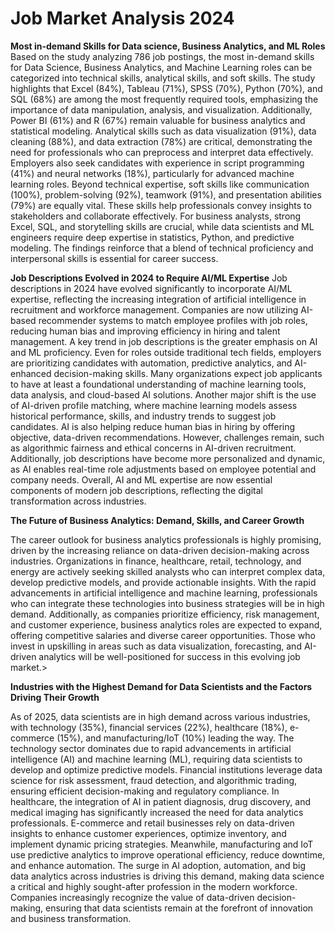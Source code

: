 # Job Market Analysis 2024
**Most in-demand Skills for Data science, Business Analytics, and ML Roles**
 Based on the study analyzing 786 job postings, the most in-demand skills for Data Science, Business Analytics, and Machine Learning roles can be categorized into technical skills, analytical skills, and soft skills. The study highlights that Excel (84%), Tableau (71%), SPSS (70%), Python (70%), and SQL (68%) are among the most frequently required tools, emphasizing the importance of data manipulation, analysis, and visualization. Additionally, Power BI (61%) and R (67%) remain valuable for business analytics and statistical modeling.
Analytical skills such as data visualization (91%), data cleaning (88%), and data extraction (78%) are critical, demonstrating the need for professionals who can preprocess and interpret data effectively. Employers also seek candidates with experience in script programming (41%) and neural networks (18%), particularly for advanced machine learning roles.
Beyond technical expertise, soft skills like communication (100%), problem-solving (92%), teamwork (91%), and presentation abilities (79%) are equally vital. These skills help professionals convey insights to stakeholders and collaborate effectively. For business analysts, strong Excel, SQL, and storytelling skills are crucial, while data scientists and ML engineers require deep expertise in statistics, Python, and predictive modeling. The findings reinforce that a blend of technical proficiency and interpersonal skills is essential for career success.

**Job Descriptions Evolved in 2024 to Require AI/ML Expertise**
Job descriptions in 2024 have evolved significantly to incorporate AI/ML expertise, reflecting the increasing integration of artificial intelligence in recruitment and workforce management. Companies are now utilizing AI-based recommender systems to match employee profiles with job roles, reducing human bias and improving efficiency in hiring and talent management.
A key trend in job descriptions is the greater emphasis on AI and ML proficiency. Even for roles outside traditional tech fields, employers are prioritizing candidates with automation, predictive analytics, and AI-enhanced decision-making skills. Many organizations expect job applicants to have at least a foundational understanding of machine learning tools, data analysis, and cloud-based AI solutions.
Another major shift is the use of AI-driven profile matching, where machine learning models assess historical performance, skills, and industry trends to suggest job candidates. AI is also helping reduce human bias in hiring by offering objective, data-driven recommendations. However, challenges remain, such as algorithmic fairness and ethical concerns in AI-driven recruitment.
Additionally, job descriptions have become more personalized and dynamic, as AI enables real-time role adjustments based on employee potential and company needs. Overall, AI and ML expertise are now essential components of modern job descriptions, reflecting the digital transformation across industries.


**The Future of Business Analytics: Demand, Skills, and Career Growth**  

The career outlook for business analytics professionals is highly promising, driven by the increasing reliance on data-driven decision-making across industries. Organizations in finance, healthcare, retail, technology, and energy are actively seeking skilled analysts who can interpret complex data, develop predictive models, and provide actionable insights. With the rapid advancements in artificial intelligence and machine learning, professionals who can integrate these technologies into business strategies will be in high demand. Additionally, as companies prioritize efficiency, risk management, and customer experience, business analytics roles are expected to expand, offering competitive salaries and diverse career opportunities. Those who invest in upskilling in areas such as data visualization, forecasting, and AI-driven analytics will be well-positioned for success in this evolving job market.>

**Industries with the Highest Demand for Data Scientists and the Factors Driving Their Growth**

As of 2025, data scientists are in high demand across various industries, with technology (35%), financial services (22%), healthcare (18%), e-commerce (15%), and manufacturing/IoT (10%) leading the way. The technology sector dominates due to rapid advancements in artificial intelligence (AI) and machine learning (ML), requiring data scientists to develop and optimize predictive models. Financial institutions leverage data science for risk assessment, fraud detection, and algorithmic trading, ensuring efficient decision-making and regulatory compliance. In healthcare, the integration of AI in patient diagnosis, drug discovery, and medical imaging has significantly increased the need for data analytics professionals. E-commerce and retail businesses rely on data-driven insights to enhance customer experiences, optimize inventory, and implement dynamic pricing strategies. Meanwhile, manufacturing and IoT use predictive analytics to improve operational efficiency, reduce downtime, and enhance automation. The surge in AI adoption, automation, and big data analytics across industries is driving this demand, making data science a critical and highly sought-after profession in the modern workforce. Companies increasingly recognize the value of data-driven decision-making, ensuring that data scientists remain at the forefront of innovation and business transformation.
